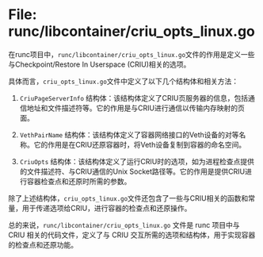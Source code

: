 # File: runc/libcontainer/criu_opts_linux.go

在runc项目中，`runc/libcontainer/criu_opts_linux.go`文件的作用是定义一些与Checkpoint/Restore In Userspace (CRIU)相关的选项。

具体而言，`criu_opts_linux.go`文件中定义了以下几个结构体和相关方法：

1. `CriuPageServerInfo` 结构体：该结构体定义了CRIU页服务器的信息，包括通信地址和文件描述符等。它的作用是与CRIU进行通信以传输内存映射的页面。

2. `VethPairName` 结构体：该结构体定义了容器网络接口的Veth设备的对等名称。它的作用是在CRIU还原容器时，将Veth设备复制到容器的命名空间。

3. `CriuOpts` 结构体：该结构体定义了运行CRIU时的选项，如为进程检查点提供的文件描述符、与CRIU通信的Unix Socket路径等。它的作用是提供CRIU进行容器检查点和还原时所需的参数。

除了上述结构体，`criu_opts_linux.go`文件还包含了一些与CRIU相关的函数和常量，用于传递选项给CRIU，进行容器的检查点和还原操作。

总的来说，`runc/libcontainer/criu_opts_linux.go` 文件是 runc 项目中与 CRIU 相关的代码文件，定义了与 CRIU 交互所需的选项和结构体，用于实现容器的检查点和还原功能。

